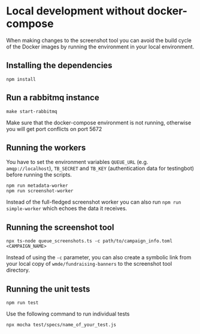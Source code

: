 # Local development without docker-compose

When making changes to the screenshot tool you can avoid the build cycle
of the Docker images by running the environment in your local environment.

## Installing the dependencies

	npm install

## Run a rabbitmq instance

	make start-rabbitmq

Make sure that the docker-compose environment is not running, otherwise
you will get port conflicts on port 5672

## Running the workers

You have to set the environment variables `QUEUE_URL` (e.g. `amqp://localhost`), `TB_SECRET` and `TB_KEY` (authentication data for testingbot) before running the scripts.

	npm run metadata-worker
	npm run screenshot-worker

Instead of the full-fledged screenshot worker you can also run
`npm run simple-worker` which echoes the data it receives.


## Running the screenshot tool

	npx ts-node queue_screenshots.ts -c path/to/campaign_info.toml <CAMPAIGN_NAME>

Instead of using the `-c` parameter, you can also create a symbolic link
from your local copy of `wmde/fundraising-banners` to the screenshot tool
directory.

## Running the unit tests

    npm run test

Use the following command to run individual tests

    npx mocha test/specs/name_of_your_test.js 



